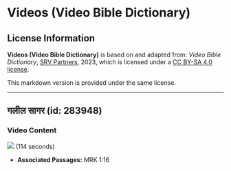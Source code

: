 # Videos (Video Bible Dictionary)

## License Information

**Videos (Video Bible Dictionary)** is based on and adapted from: _Video Bible Dictionary_, [SRV Partners](https://srvpartners.org/home/), 2023, which is licensed under a [CC BY-SA 4.0 license](https://creativecommons.org/licenses/by-sa/4.0/legalcode.en).

This markdown version is provided under the same license.



--------------------------------

## गलील सागर (id: 283948)

### Video Content

[![](https://cdn.aquifer.bible/aquifer-content/resources/VideoBibleDictionary/Thumbnails/SeaOfGalilee.jpg)](https://cdn.aquifer.bible/aquifer-content/resources/VideoBibleDictionary/ENG/SeaOfGalilee.mp4) (114 seconds)

* **Associated Passages:** MRK 1:16


